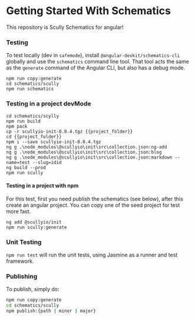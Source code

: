# Getting Started With Schematics

This repository is Scully Schematics for angular!


### Testing

To test locally (dev in `safemode`), install `@angular-devkit/schematics-cli` globally and use the `schematics` command line tool. That tool acts the same as the `generate` command of the Angular CLI, but also has a debug mode.

```
npm run copy:generate
cd schematics/scully
npm run schematics
```

### Testing in a project devMode

```
cd schematics/scylly
npm run build
npm pack
cp -r scullyio-init-0.0.4.tgz {{project_folder}}
cd {{project_folder}}
npm i --save scullyio-init-0.0.4.tgz
ng g .\node_modules\@scullyio\init\src\collection.json:ng-add
ng g .\node_modules\@scullyio\init\src\collection.json:blog
ng g .\node_modules\@scullyio\init\src\collection.json:markdown --name=test --slug=idid
ng build --prod
npm run scully
```

#### Testing in a project with npm 
For this test, first you need publish the schematics (see below), after this create an angular project.
You can copy one of the seed project for test more fast.
```
ng add @scullyio/init
npm run scully:generate
```

### Unit Testing

`npm run test` will run the unit tests, using Jasmine as a runner and test framework.

### Publishing

To publish, simply do:

```bash
npm run copy:generate
cd schematics/scully
npm publish:{path | minor | major}
```
